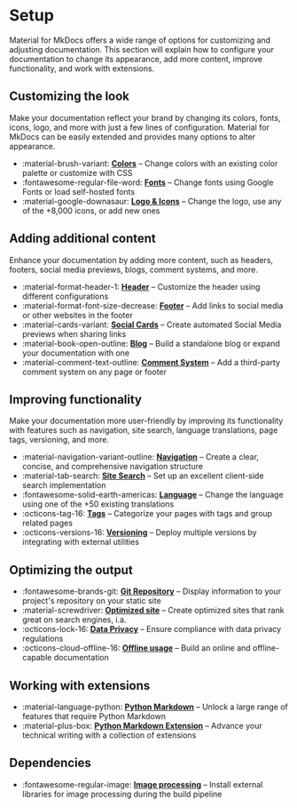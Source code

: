 # Setup

Material for MkDocs offers a wide range of options for customizing and adjusting 
documentation. This section will explain how to configure your documentation to 
change its appearance, add more content, improve functionality, and work with 
extensions.

## Customizing the look

Make your documentation reflect your brand by changing its colors, fonts, icons, 
logo, and more with just a few lines of configuration. Material for MkDocs can 
be easily extended and provides many options to alter appearance.

<div class="grid cards" markdown>

- :material-brush-variant: __[Colors]__ – Change colors with an existing color palette or customize with CSS
- :fontawesome-regular-file-word: __[Fonts]__ – Change fonts using Google Fonts or load self-hosted fonts
- :material-google-downasaur: __[Logo & Icons]__ – Change the logo, use any of the +8,000 icons, or add new ones 

</div>

  [Colors]: https://squidfunk.github.io/mkdocs-material/setup/changing-the-colors/
  [Fonts]: https://squidfunk.github.io/mkdocs-material/setup/changing-the-fonts/
  [Logo & Icons]: https://squidfunk.github.io/mkdocs-material/setup/changing-the-logo-and-icons/

## Adding additional content

Enhance your documentation by adding more content, such as headers, footers, 
social media previews, blogs, comment systems, and more.

<div class="grid cards" markdown>

- :material-format-header-1: __[Header]__ – Customize the header using different configurations 
- :material-format-font-size-decrease: __[Footer]__ – Add links to social media or other websites in the footer 
- :material-cards-variant: __[Social Cards]__ – Create automated Social Media previews when sharing links
- :material-book-open-outline: __[Blog]__ – Build a standalone blog or expand your documentation with one
- :material-comment-text-outline: __[Comment System]__ – Add a third-party comment system on any page or footer

</div>

  [Header]: https://squidfunk.github.io/mkdocs-material/setup/setting-up-the-header/
  [Footer]: https://squidfunk.github.io/mkdocs-material/setup/setting-up-the-footer/
  [Social Cards]: https://squidfunk.github.io/mkdocs-material/setup/setting-up-social-cards/
  [Blog]: https://squidfunk.github.io/mkdocs-material/setup/setting-up-a-blog/
  [Comment System]: https://squidfunk.github.io/mkdocs-material/setup/adding-a-comment-system/

## Improving functionality

Make your documentation more user-friendly by improving its functionality with 
features such as navigation, site search, language translations, page tags, 
versioning, and more.

<div class="grid cards" markdown>

- :material-navigation-variant-outline: __[Navigation]__ – Create a clear, concise, and comprehensive navigation structure
- :material-tab-search: __[Site Search]__ – Set up an excellent client-side search implementation
- :fontawesome-solid-earth-americas: __[Language]__ – Change the language using one of the +50 existing translations
- :octicons-tag-16: __[Tags]__ – Categorize your pages with tags and group related pages
- :octicons-versions-16: __[Versioning]__ – Deploy multiple versions by integrating with external utilities

</div>

  [Navigation]: https://squidfunk.github.io/mkdocs-material/setup/setting-up-navigation/
  [Site Search]: https://squidfunk.github.io/mkdocs-material/setup/setting-up-site-search/
  [Language]: https://squidfunk.github.io/mkdocs-material/setup/changing-the-language/
  [Tags]: https://squidfunk.github.io/mkdocs-material/setup/setting-up-tags/
  [Versioning]: https://squidfunk.github.io/mkdocs-material/setup/setting-up-versioning/

## Optimizing the output

<div class="grid cards" markdown>

- :fontawesome-brands-git: __[Git Repository]__ – Display information to your project's repository on your static site
- :material-screwdriver: __[Optimized site]__ – Create optimized sites that rank great on search engines, i.a.
- :octicons-lock-16: __[Data Privacy]__ – Ensure compliance with data privacy regulations
- :octicons-cloud-offline-16: __[Offline usage]__ – Build an online and offline-capable documentation

</div>

  [Git Repository]: https://squidfunk.github.io/mkdocs-material/setup/adding-a-git-repository/
  [Optimized site]: https://squidfunk.github.io/mkdocs-material/setup/building-an-optimized-site/
  [Data Privacy]: https://squidfunk.github.io/mkdocs-material/setup/ensuring-data-privacy/
  [Offline usage]: https://squidfunk.github.io/mkdocs-material/setup/building-for-offline-usage/

## Working with extensions

<div class="grid cards" markdown>

- :material-language-python: __[Python Markdown]__ – Unlock a large range of features that require Python Markdown
- :material-plus-box: __[Python Markdown Extension]__ – Advance your technical writing with a collection of extensions

</div>

  [Python Markdown]: https://squidfunk.github.io/mkdocs-material/setup/extensions/python-markdown/
  [Python Markdown Extension]: https://squidfunk.github.io/mkdocs-material/setup/extensions/python-markdown-extensions/

## Dependencies

<div class="grid cards" markdown>

- :fontawesome-regular-image: __[Image processing]__ – Install external libraries for image processing during the build pipeline

</div>

  [Image processing]: https://squidfunk.github.io/mkdocs-material/setup/dependencies/image-processing/
